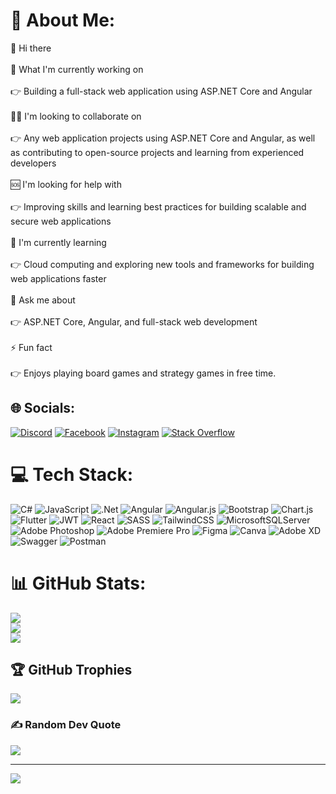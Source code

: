 # 💫 About Me:
👋 Hi there<br><br>🚀 What I'm currently working on<br><br>👉 Building a full-stack web application using ASP.NET Core and Angular<br><br>👯‍♂️ I'm looking to collaborate on<br><br>👉 Any web application projects using ASP.NET Core and Angular, as well as contributing to open-source projects and learning from experienced developers<br><br>🆘 I'm looking for help with<br><br>👉 Improving skills and learning best practices for building scalable and secure web applications<br><br>🌱 I'm currently learning<br><br>👉 Cloud computing and exploring new tools and frameworks for building web applications faster<br><br>💬 Ask me about<br><br>👉 ASP.NET Core, Angular, and full-stack web development<br><br>⚡ Fun fact<br><br>👉 Enjoys playing board games and strategy games in free time.


## 🌐 Socials:
[![Discord](https://img.shields.io/badge/Discord-%237289DA.svg?logo=discord&logoColor=white)](https://discord.gg/Kamal#7917) [![Facebook](https://img.shields.io/badge/Facebook-%231877F2.svg?logo=Facebook&logoColor=white)](https://facebook.com/kamal.alsabah.5) [![Instagram](https://img.shields.io/badge/Instagram-%23E4405F.svg?logo=Instagram&logoColor=white)](https://instagram.com/kamal.__.sa) [![Stack Overflow](https://img.shields.io/badge/-Stackoverflow-FE7A16?logo=stack-overflow&logoColor=white)](https://stackoverflow.com/users/20426398) 

# 💻 Tech Stack:
![C#](https://img.shields.io/badge/c%23-%23239120.svg?style=for-the-badge&logo=c-sharp&logoColor=white) ![JavaScript](https://img.shields.io/badge/javascript-%23323330.svg?style=for-the-badge&logo=javascript&logoColor=%23F7DF1E) ![.Net](https://img.shields.io/badge/.NET-5C2D91?style=for-the-badge&logo=.net&logoColor=white) ![Angular](https://img.shields.io/badge/angular-%23DD0031.svg?style=for-the-badge&logo=angular&logoColor=white) ![Angular.js](https://img.shields.io/badge/angular.js-%23E23237.svg?style=for-the-badge&logo=angularjs&logoColor=white) ![Bootstrap](https://img.shields.io/badge/bootstrap-%23563D7C.svg?style=for-the-badge&logo=bootstrap&logoColor=white) ![Chart.js](https://img.shields.io/badge/chart.js-F5788D.svg?style=for-the-badge&logo=chart.js&logoColor=white) ![Flutter](https://img.shields.io/badge/Flutter-%2302569B.svg?style=for-the-badge&logo=Flutter&logoColor=white) ![JWT](https://img.shields.io/badge/JWT-black?style=for-the-badge&logo=JSON%20web%20tokens) ![React](https://img.shields.io/badge/react-%2320232a.svg?style=for-the-badge&logo=react&logoColor=%2361DAFB) ![SASS](https://img.shields.io/badge/SASS-hotpink.svg?style=for-the-badge&logo=SASS&logoColor=white) ![TailwindCSS](https://img.shields.io/badge/tailwindcss-%2338B2AC.svg?style=for-the-badge&logo=tailwind-css&logoColor=white) ![MicrosoftSQLServer](https://img.shields.io/badge/Microsoft%20SQL%20Sever-CC2927?style=for-the-badge&logo=microsoft%20sql%20server&logoColor=white) ![Adobe Photoshop](https://img.shields.io/badge/adobephotoshop-%2331A8FF.svg?style=for-the-badge&logo=adobephotoshop&logoColor=white) ![Adobe Premiere Pro](https://img.shields.io/badge/Adobe%20Premiere%20Pro-9999FF.svg?style=for-the-badge&logo=Adobe%20Premiere%20Pro&logoColor=white) 	![Figma](https://img.shields.io/badge/figma-%23F24E1E.svg?style=for-the-badge&logo=figma&logoColor=white) ![Canva](https://img.shields.io/badge/Canva-%2300C4CC.svg?style=for-the-badge&logo=Canva&logoColor=white) ![Adobe XD](https://img.shields.io/badge/Adobe%20XD-470137?style=for-the-badge&logo=Adobe%20XD&logoColor=#FF61F6) ![Swagger](https://img.shields.io/badge/-Swagger-%23Clojure?style=for-the-badge&logo=swagger&logoColor=white) ![Postman](https://img.shields.io/badge/Postman-FF6C37?style=for-the-badge&logo=postman&logoColor=white)
# 📊 GitHub Stats:
![](https://github-readme-stats.vercel.app/api?username=KamalAlsabah&theme=dark&hide_border=false&include_all_commits=true&count_private=true)<br/>
![](https://github-readme-streak-stats.herokuapp.com/?user=KamalAlsabah&theme=dark&hide_border=false)<br/>
![](https://github-readme-stats.vercel.app/api/top-langs/?username=KamalAlsabah&theme=dark&hide_border=false&include_all_commits=true&count_private=true&layout=compact)

## 🏆 GitHub Trophies
![](https://github-profile-trophy.vercel.app/?username=KamalAlsabah&theme=radical&no-frame=false&no-bg=false&margin-w=4)

### ✍️ Random Dev Quote
![](https://quotes-github-readme.vercel.app/api?type=horizontal&theme=radical)

---
[![](https://visitcount.itsvg.in/api?id=KamalAlsabah&icon=0&color=0)](https://visitcount.itsvg.in)

<!-- Proudly created with GPRM ( https://gprm.itsvg.in ) -->

